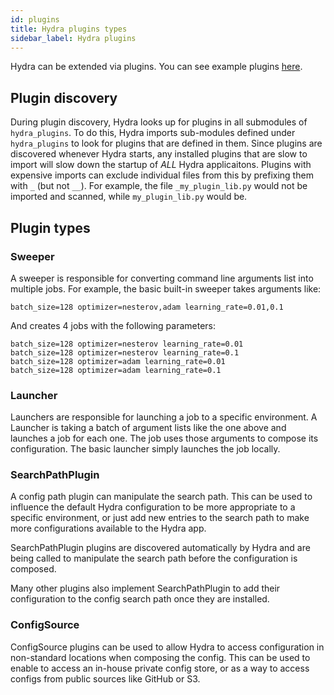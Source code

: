 ```yaml
---
id: plugins
title: Hydra plugins types
sidebar_label: Hydra plugins
---
```


Hydra can be extended via plugins.
You can see example plugins [here](https://github.com/facebookresearch/hydra/tree/master/plugins/examples).

## Plugin discovery
During plugin discovery, Hydra looks up for plugins in all submodules of `hydra_plugins`. To do this, Hydra imports sub-modules defined under `hydra_plugins` to look for plugins that are defined in them.
Since plugins are discovered whenever Hydra starts, any installed plugins that are slow to import will slow down the startup of _ALL_ Hydra applicaitons.
Plugins with expensive imports can exclude individual files from this by prefixing them with `_` (but not `__`).
For example, the file `_my_plugin_lib.py` would not be imported and scanned, while `my_plugin_lib.py` would be.

## Plugin types
### Sweeper
A sweeper is responsible for converting command line arguments list into multiple jobs.
For example, the basic built-in sweeper takes arguments like:
```
batch_size=128 optimizer=nesterov,adam learning_rate=0.01,0.1 
```

And creates 4 jobs with the following parameters:
```
batch_size=128 optimizer=nesterov learning_rate=0.01
batch_size=128 optimizer=nesterov learning_rate=0.1
batch_size=128 optimizer=adam learning_rate=0.01
batch_size=128 optimizer=adam learning_rate=0.1
```

### Launcher
Launchers are responsible for launching a job to a specific environment.
A Launcher is taking a batch of argument lists like the one above and launches a job for each one.
The job uses those arguments to compose its configuration.
The basic launcher simply launches the job locally. 

### SearchPathPlugin
A config path plugin can manipulate the search path.
This can be used to influence the default Hydra configuration to be more appropriate to a specific environment,
or just add new entries to the search path to make more configurations available to the Hydra app.

SearchPathPlugin plugins are discovered automatically by Hydra and are being called to manipulate the search path before
the configuration is composed.

Many other plugins also implement SearchPathPlugin to add their configuration to the config search path once they are installed. 

### ConfigSource
ConfigSource plugins can be used to allow Hydra to access configuration in non-standard locations when composing the config.
This can be used to enable to access an in-house private config store, or as a way to access configs from public sources like GitHub or S3.

